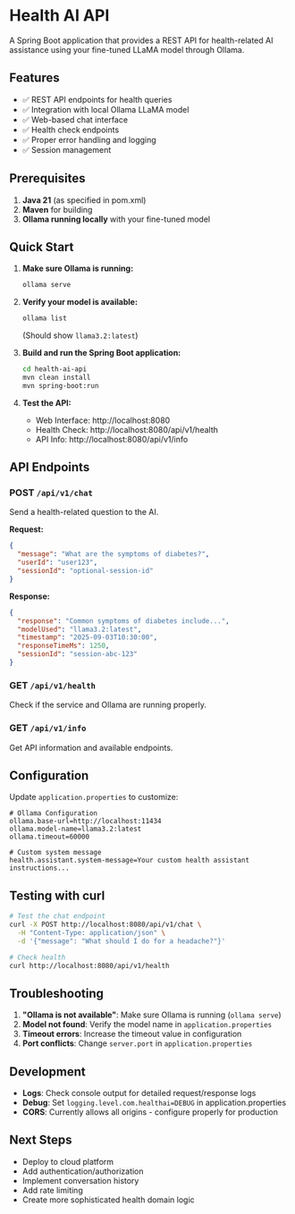 # Health AI API

A Spring Boot application that provides a REST API for health-related AI assistance using your fine-tuned LLaMA model through Ollama.

## Features

- ✅ REST API endpoints for health queries
- ✅ Integration with local Ollama LLaMA model
- ✅ Web-based chat interface
- ✅ Health check endpoints
- ✅ Proper error handling and logging
- ✅ Session management

## Prerequisites

1. **Java 21** (as specified in pom.xml)
2. **Maven** for building
3. **Ollama running locally** with your fine-tuned model

## Quick Start

1. **Make sure Ollama is running:**
   ```bash
   ollama serve
   ```

2. **Verify your model is available:**
   ```bash
   ollama list
   ```
   (Should show `llama3.2:latest`)

3. **Build and run the Spring Boot application:**
   ```bash
   cd health-ai-api
   mvn clean install
   mvn spring-boot:run
   ```

4. **Test the API:**
   - Web Interface: http://localhost:8080
   - Health Check: http://localhost:8080/api/v1/health
   - API Info: http://localhost:8080/api/v1/info

## API Endpoints

### POST `/api/v1/chat`
Send a health-related question to the AI.

**Request:**
```json
{
  "message": "What are the symptoms of diabetes?",
  "userId": "user123",
  "sessionId": "optional-session-id"
}
```

**Response:**
```json
{
  "response": "Common symptoms of diabetes include...",
  "modelUsed": "llama3.2:latest",
  "timestamp": "2025-09-03T10:30:00",
  "responseTimeMs": 1250,
  "sessionId": "session-abc-123"
}
```

### GET `/api/v1/health`
Check if the service and Ollama are running properly.

### GET `/api/v1/info`
Get API information and available endpoints.

## Configuration

Update `application.properties` to customize:

```properties
# Ollama Configuration
ollama.base-url=http://localhost:11434
ollama.model-name=llama3.2:latest
ollama.timeout=60000

# Custom system message
health.assistant.system-message=Your custom health assistant instructions...
```

## Testing with curl

```bash
# Test the chat endpoint
curl -X POST http://localhost:8080/api/v1/chat \
  -H "Content-Type: application/json" \
  -d '{"message": "What should I do for a headache?"}'

# Check health
curl http://localhost:8080/api/v1/health
```

## Troubleshooting

1. **"Ollama is not available"**: Make sure Ollama is running (`ollama serve`)
2. **Model not found**: Verify the model name in `application.properties`
3. **Timeout errors**: Increase the timeout value in configuration
4. **Port conflicts**: Change `server.port` in `application.properties`

## Development

- **Logs**: Check console output for detailed request/response logs
- **Debug**: Set `logging.level.com.healthai=DEBUG` in application.properties
- **CORS**: Currently allows all origins - configure properly for production

## Next Steps

- Deploy to cloud platform
- Add authentication/authorization
- Implement conversation history
- Add rate limiting
- Create more sophisticated health domain logic
